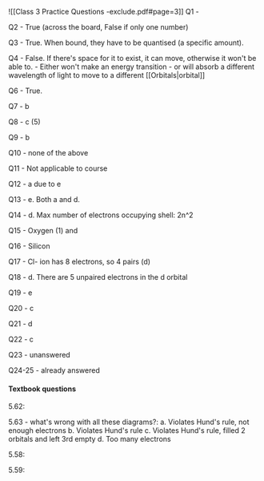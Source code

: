 ![[Class 3 Practice Questions -exclude.pdf#page=3]]
Q1 - 

Q2 - True (across the board, False if only one number)

Q3 - True. When bound, they have to be quantised (a specific amount).

Q4 - False. If there's space for it to exist, it can move, otherwise it won't be able to.
	- Either won't make an energy transition 
	- or will absorb a different wavelength of light to move to a different [[Orbitals|orbital]] 

Q6 - True.

Q7 - b

Q8 - c (5)

Q9 - b

Q10 - none of the above

Q11 - Not applicable to course

Q12 - a due to e

Q13 - e. Both a and d.

Q14 - d. Max number of electrons occupying shell: 2n^2

Q15 - Oxygen (1) and 

Q16 - Silicon

Q17 - Cl- ion has 8 electrons, so 4 pairs (d)

Q18 - d. There are 5 unpaired electrons in the d orbital

Q19 - e

Q20 - c

Q21 - d

Q22 - c

Q23 - unanswered

Q24-25 - already answered


#### Textbook questions
5.62:


5.63 - what's wrong with all these diagrams?:
a. Violates Hund's rule, not enough electrons
b. Violates Hund's rule
c. Violates Hund's rule, filled 2 orbitals and left 3rd empty
d. Too many electrons

5.58: 

5.59: 